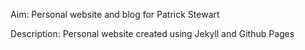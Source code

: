 Aim: Personal website and blog for Patrick Stewart

Description: Personal website created using Jekyll and Github Pages

